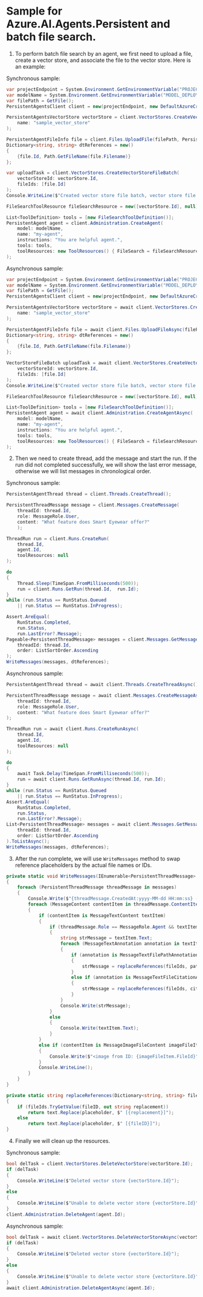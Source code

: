 # Sample for Azure.AI.Agents.Persistent and batch file search.

1. To perform batch file search by an agent, we first need to upload a file, create a vector store, and associate the file to the vector store. Here is an example:

Synchronous sample:
```C# Snippet:AgentsVectorStoreBatchFileSearchCreateVectorStore
var projectEndpoint = System.Environment.GetEnvironmentVariable("PROJECT_ENDPOINT");
var modelName = System.Environment.GetEnvironmentVariable("MODEL_DEPLOYMENT_NAME");
var filePath = GetFile();
PersistentAgentsClient client = new(projectEndpoint, new DefaultAzureCredential());

PersistentAgentsVectorStore vectorStore = client.VectorStores.CreateVectorStore(
    name: "sample_vector_store"
);

PersistentAgentFileInfo file = client.Files.UploadFile(filePath, PersistentAgentFilePurpose.Agents);
Dictionary<string, string> dtReferences = new()
{
    {file.Id, Path.GetFileName(file.Filename)}
};

var uploadTask = client.VectorStores.CreateVectorStoreFileBatch(
    vectorStoreId: vectorStore.Id,
    fileIds: [file.Id]
);
Console.WriteLine($"Created vector store file batch, vector store file batch ID: {uploadTask.Value.Id}");

FileSearchToolResource fileSearchResource = new([vectorStore.Id], null);

List<ToolDefinition> tools = [new FileSearchToolDefinition()];
PersistentAgent agent = client.Administration.CreateAgent(
    model: modelName,
    name: "my-agent",
    instructions: "You are helpful agent.",
    tools: tools,
    toolResources: new ToolResources() { FileSearch = fileSearchResource }
);
```

Asynchronous sample:
```C# Snippet:AgentsVectorStoreBatchFileAsyncSearchCreateVectorStore
var projectEndpoint = System.Environment.GetEnvironmentVariable("PROJECT_ENDPOINT");
var modelName = System.Environment.GetEnvironmentVariable("MODEL_DEPLOYMENT_NAME");
var filePath = GetFile();
PersistentAgentsClient client = new(projectEndpoint, new DefaultAzureCredential());

PersistentAgentsVectorStore vectorStore = await client.VectorStores.CreateVectorStoreAsync(
    name: "sample_vector_store"
);

PersistentAgentFileInfo file = await client.Files.UploadFileAsync(filePath, PersistentAgentFilePurpose.Agents);
Dictionary<string, string> dtReferences = new()
{
    {file.Id, Path.GetFileName(file.Filename)}
};

VectorStoreFileBatch uploadTask = await client.VectorStores.CreateVectorStoreFileBatchAsync(
    vectorStoreId: vectorStore.Id,
    fileIds: [file.Id]
);
Console.WriteLine($"Created vector store file batch, vector store file batch ID: {uploadTask.Id}");

FileSearchToolResource fileSearchResource = new([vectorStore.Id], null);

List<ToolDefinition> tools = [new FileSearchToolDefinition()];
PersistentAgent agent = await client.Administration.CreateAgentAsync(
    model: modelName,
    name: "my-agent",
    instructions: "You are helpful agent.",
    tools: tools,
    toolResources: new ToolResources() { FileSearch = fileSearchResource }
);
```

2. Then we need to create thread, add the message and start the run. If the run did not completed successfully, we will show the last error message, otherwise we will list messages in chronological order.

Synchronous sample:
```C# Snippet:AgentsVectorStoreBatchFileSearchThreadAndResponse
PersistentAgentThread thread = client.Threads.CreateThread();

PersistentThreadMessage message = client.Messages.CreateMessage(
    threadId: thread.Id,
    role: MessageRole.User,
    content: "What feature does Smart Eyewear offer?"
    );

ThreadRun run = client.Runs.CreateRun(
    thread.Id,
    agent.Id,
    toolResources: null
);

do
{
    Thread.Sleep(TimeSpan.FromMilliseconds(500));
    run = client.Runs.GetRun(thread.Id,  run.Id);
}
while (run.Status == RunStatus.Queued
    || run.Status == RunStatus.InProgress);

Assert.AreEqual(
    RunStatus.Completed,
    run.Status,
    run.LastError?.Message);
Pageable<PersistentThreadMessage> messages = client.Messages.GetMessages(
    threadId: thread.Id,
    order: ListSortOrder.Ascending
);
WriteMessages(messages, dtReferences);
```

Asynchronous sample:
```C# Snippet:AgentsVectorStoreBatchFileSearchAsyncThreadAndResponse
PersistentAgentThread thread = await client.Threads.CreateThreadAsync();

PersistentThreadMessage message = await client.Messages.CreateMessageAsync(
    threadId: thread.Id,
    role: MessageRole.User,
    content: "What feature does Smart Eyewear offer?"
);

ThreadRun run = await client.Runs.CreateRunAsync(
    thread.Id,
    agent.Id,
    toolResources: null
);

do
{
    await Task.Delay(TimeSpan.FromMilliseconds(500));
    run = await client.Runs.GetRunAsync(thread.Id, run.Id);
}
while (run.Status == RunStatus.Queued
    || run.Status == RunStatus.InProgress);
Assert.AreEqual(
    RunStatus.Completed,
    run.Status,
    run.LastError?.Message);
List<PersistentThreadMessage> messages = await client.Messages.GetMessagesAsync(
    threadId: thread.Id,
    order: ListSortOrder.Ascending
).ToListAsync();
WriteMessages(messages, dtReferences);
```

3. After the run complete, we will use `WriteMessages` method to swap reference placeholders by the actual file names or IDs.
```C# Snippet:AgentsVectorStoreBatchFileSearchParseResults
private static void WriteMessages(IEnumerable<PersistentThreadMessage> messages, Dictionary<string, string> fileIds)
{
    foreach (PersistentThreadMessage threadMessage in messages)
    {
        Console.Write($"{threadMessage.CreatedAt:yyyy-MM-dd HH:mm:ss} - {threadMessage.Role,10}: ");
        foreach (MessageContent contentItem in threadMessage.ContentItems)
        {
            if (contentItem is MessageTextContent textItem)
            {
                if (threadMessage.Role == MessageRole.Agent && textItem.Annotations.Count > 0)
                {
                    string strMessage = textItem.Text;
                    foreach (MessageTextAnnotation annotation in textItem.Annotations)
                    {
                        if (annotation is MessageTextFilePathAnnotation pathAnnotation)
                        {
                            strMessage = replaceReferences(fileIds, pathAnnotation.FileId, pathAnnotation.Text, strMessage);
                        }
                        else if (annotation is MessageTextFileCitationAnnotation citationAnnotation)
                        {
                            strMessage = replaceReferences(fileIds, citationAnnotation.FileId, citationAnnotation.Text, strMessage);
                        }
                    }
                    Console.Write(strMessage);
                }
                else
                {
                    Console.Write(textItem.Text);
                }
            }
            else if (contentItem is MessageImageFileContent imageFileItem)
            {
                Console.Write($"<image from ID: {imageFileItem.FileId}");
            }
            Console.WriteLine();
        }
    }
}

private static string replaceReferences(Dictionary<string, string> fileIds, string fileID, string placeholder, string text)
{
    if (fileIds.TryGetValue(fileID, out string replacement))
        return text.Replace(placeholder, $" [{replacement}]");
    else
        return text.Replace(placeholder, $" [{fileID}]");
}
```

4. Finally we will clean up the resources.

Synchronous sample:
```C# Snippet:AgentsVectorStoreBatchFileSearchCleanup
bool delTask = client.VectorStores.DeleteVectorStore(vectorStore.Id);
if (delTask)
{
    Console.WriteLine($"Deleted vector store {vectorStore.Id}");
}
else
{
    Console.WriteLine($"Unable to delete vector store {vectorStore.Id}");
}
client.Administration.DeleteAgent(agent.Id);
```

Asynchronous sample:
```C# Snippet:AgentsVectorStoreBatchFileSearchAsyncCleanup
bool delTask = await client.VectorStores.DeleteVectorStoreAsync(vectorStore.Id);
if (delTask)
{
    Console.WriteLine($"Deleted vector store {vectorStore.Id}");
}
else
{
    Console.WriteLine($"Unable to delete vector store {vectorStore.Id}");
}
await client.Administration.DeleteAgentAsync(agent.Id);
```

